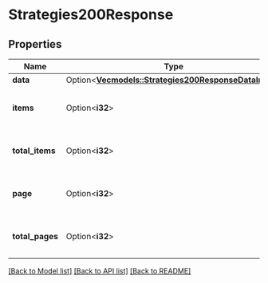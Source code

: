 # Strategies200Response

## Properties

Name | Type | Description | Notes
------------ | ------------- | ------------- | -------------
**data** | Option<[**Vec<models::Strategies200ResponseDataInner>**](Strategies_200_response_data_inner.md)> |  | [optional]
**items** | Option<**i32**> | Items is the total number of results. | [optional]
**total_items** | Option<**i32**> | TotalItems is the total number of results. | [optional]
**page** | Option<**i32**> | Page is the current page number. | [optional]
**total_pages** | Option<**i32**> | TotalPages is the total number of pages. | [optional]

[[Back to Model list]](../README.md#documentation-for-models) [[Back to API list]](../README.md#documentation-for-api-endpoints) [[Back to README]](../README.md)


